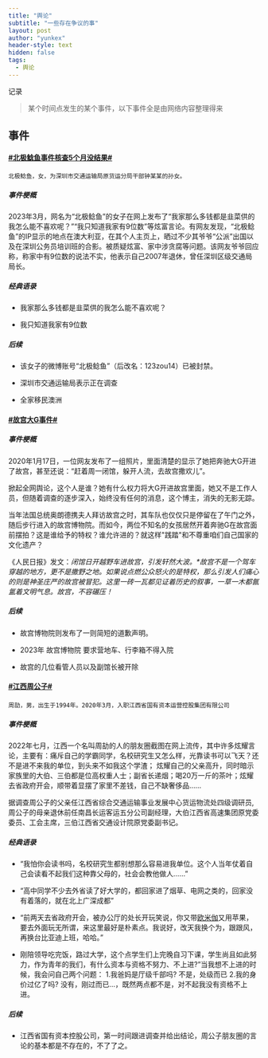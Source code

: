 ```yaml
---
title: "舆论"
subtitle: "一些存在争议的事"
layout: post
author: "yunkex"
header-style: text
hidden: false
tags:
  - 舆论
---
```


记录

> 某个时间点发生的某个事件，以下事件全是由网络内容整理得来


 事件
------

#### [#北极鲶鱼事件核查5个月没结果#](https://s.weibo.com/weibo?q=%23北极鲶鱼事件核查5个月没结果%23)

```
北极鲶鱼，女，为深圳市交通运输局原货运分局干部钟某某的孙女。 
```

##### 事件梗概

2023年3月，网名为“北极鲶鱼”的女子在网上发布了“我家那么多钱都是韭菜供的我怎么能不喜欢呢？”“我只知道我家有9位数”等炫富言论。有网友发现，“北极鲶鱼”的IP显示的地点在澳大利亚，在其个人主页上，晒过不少其爷爷“公派”出国以及在深圳公务员培训班的合影。被质疑炫富、家中涉贪腐等问题。该网友爷爷回应称，称家中有9位数的说法不实，他表示自己2007年退休，曾任深圳区级交通局局长。

##### 经典语录

- 我家那么多钱都是韭菜供的我怎么能不喜欢呢？

- 我只知道我家有9位数

##### 后续

- 该女子的微博账号“北极鲶鱼”（后改名：123zou14）已被封禁。

- 深圳市交通运输局表示正在调查
- 全家移民澳洲



#### [#故宫大G事件#](https://s.weibo.com/weibo?q=%23故宫大G%23)

##### 事件梗概

2020年1月17日，一位网友发布了一组照片，里面清楚的显示了她把奔驰大G开进了故宫，甚至还说：“赶着周一闭馆，躲开人流，去故宫撒欢儿”。

掀起全网舆论，这个人是谁？她有什么权力将大G开进故宫里面，她又不是工作人员，但随着调查的逐步深入，始终没有任何的消息，这个博主，消失的无影无踪。

当年法国总统奥朗德携夫人拜访故宫之时，其车队也仅仅只是停留在了午门之外，随后步行进入的故宫博物院。而如今，两位不知名的女孩居然开着奔驰G在故宫面前摆拍？这是谁给予的特权？谁允许进的？就这样"践踏"和不尊重咱们自己国家的文化遗产？

《人民日报》发文：*闭馆日开越野车进故宫，引发轩然大波。\*故宫不是一个驾车穿越的地方，更不是撒野之地。如果说点燃公众怒火的是特权，那么引发人们痛心的则是神圣庄严的故宫被冒犯。这里一砖一瓦都见证着历史的叙事，一草一木都氤氲着文明气息。故宫，不容碾压！*

##### 后续

- 故宫博物院则发布了一则简短的道歉声明。

- 2023年 故宫博物院 要求营地车、行李箱不得入院
- 故宫的几位看管人员以及副馆长被开除



#### [#江西周公子#](https://s.weibo.com/weibo?q=%23周公子%23)

```
周劼，男，出生于1994年。2020年3月，入职江西省国有资本运营控股集团有限公司 
```

##### 事件梗概

2022年七月，江西一个名叫周劼的人的朋友圈截图在网上流传，其中许多炫耀言论，主要有：痛斥自己的学霸同学，名校研究生又怎么样，光靠读书可以飞天？还不是进不来我的单位，到头来不如我这个学渣； 炫耀自己的父亲高升，同时暗示家族里的大伯、三伯都是位高权重人士；副省长递烟；喝20万一斤的茶叶；炫耀去省政府开会，顺带着显摆了家里不差钱，自己不缺奢侈品……

据调查周公子的父亲任江西省综合交通运输事业发展中心货运物流处四级调研员, 周公子的母亲退休前任南昌长运客运五分公司副经理，大伯江西省高速集团原党委委员、工会主席，三伯江西省交通设计院原党委副书记。

##### 经典语录

- “我怕你会读书吗，名校研究生都别想那么容易进我单位。这个人当年仗着自己会读看不起我们这种靠父母的，社会会教他做人……”

- “高中同学不少去外省读了好大学的，都回家进了烟草、电网之类的，回家没有着落的，就在北上广深成都”
- “前两天去省政府开会，被办公厅的处长开玩笑说，你又带[欧米伽](https://www.zhihu.com/search?q=欧米伽&search_source=Entity&hybrid_search_source=Entity&hybrid_search_extra={"sourceType"%3A"answer"%2C"sourceId"%3A3109479515})又用苹果，要去外面玩无所谓，来这里最好是朴素点。我说好，改天我换个为，跟跟风，再换台比亚迪上班，哈哈。”
- 刚陪领导吃完饭，路过大学，这个点学生们上完晚自习下课，学生尚且如此努力，作为青年的我们，有什么资本与资格不努力、不上进?”当我想不上进的时候，我会问自己两个问题：
  1.我爸妈是厅级千部吗?
  不是，处级而已
  2.我的身价过亿了吗?
  没有，刚过而已…，既然两点都不是，对不起我没有资格不上进。

##### 后续

- 江西省国有资本控股公司，第一时间跟进调查并给出结论，周公子朋友圈的言论的基本都是不存在的，不了了之。
